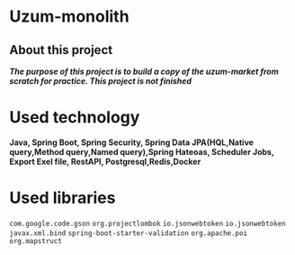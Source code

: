 # Uzum-monolith
## About this project
***The purpose of this project is to build a copy of the uzum-market from scratch for practice. This project is not finished***
# Used technology
**Java, Spring Boot, Spring Security, Spring Data JPA(HQL,Native query,Method query,Named query),Spring Hateoas, Scheduler Jobs, Export Exel file, RestAPI, Postgresql,Redis,Docker**
# Used libraries
```com.google.code.gson```
```org.projectlombok```
```io.jsonwebtoken```
```io.jsonwebtoken```
```javax.xml.bind```
```spring-boot-starter-validation```
```org.apache.poi```
```org.mapstruct```